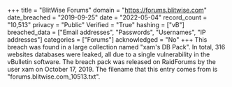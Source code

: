 +++
title = "BlitWise Forums"
domain = "https://forums.blitwise.com"
date_breached = "2019-09-25"
date = "2022-05-04"
record_count = "10,513"
privacy = "Public"
Verified = "True"
hashing = ["vB"]
breached_data = ["Email addresses", "Passwords", "Usernames", "IP addresses"]
categories = ["Forums"]
acknowledged = "No"
+++
This breach was found in a large collection named "xam's DB Pack". In total, 316 websites databases were leaked, all due to a single vulnerability in the vBulletin software. The breach pack was released on RaidForums by the user xam on October 17, 2019. The filename that this entry comes from is "forums.blitwise.com_10513.txt".
